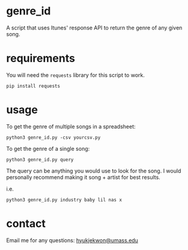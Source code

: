 # genre_id
A script that uses Itunes' response API to return the genre of any given song.

# requirements
You will need the ```requests``` library for this script to work.
```
pip install requests
```

# usage
To get the genre of multiple songs in a spreadsheet:

```
python3 genre_id.py -csv yourcsv.py
```

To get the genre of a single song:

```
python3 genre_id.py query
```

The query can be anything you would use to look for the song. I would personally recommend making it song + artist for best results.

i.e.
```
python3 genre_id.py industry baby lil nas x
```
# contact
Email me for any questions: hyukjekwon@umass.edu
